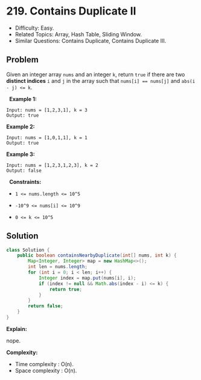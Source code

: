 # 219. Contains Duplicate II

- Difficulty: Easy.
- Related Topics: Array, Hash Table, Sliding Window.
- Similar Questions: Contains Duplicate, Contains Duplicate III.

## Problem

Given an integer array ```nums``` and an integer ```k```, return ```true``` if there are two **distinct indices** ```i``` and ```j``` in the array such that ```nums[i] == nums[j]``` and ```abs(i - j) <= k```.

 
**Example 1:**

```
Input: nums = [1,2,3,1], k = 3
Output: true
```

**Example 2:**

```
Input: nums = [1,0,1,1], k = 1
Output: true
```

**Example 3:**

```
Input: nums = [1,2,3,1,2,3], k = 2
Output: false
```

 
**Constraints:**


	
- ```1 <= nums.length <= 10^5```
	
- ```-10^9 <= nums[i] <= 10^9```
	
- ```0 <= k <= 10^5```



## Solution

```java
class Solution {
    public boolean containsNearbyDuplicate(int[] nums, int k) {
        Map<Integer, Integer> map = new HashMap<>();
        int len = nums.length;
        for (int i = 0; i < len; i++) {
            Integer index = map.put(nums[i], i);
            if (index != null && Math.abs(index - i) <= k) {
                return true;
            }
        }
        return false;
    }
}
```

**Explain:**

nope.

**Complexity:**

* Time complexity : O(n).
* Space complexity : O(n).
